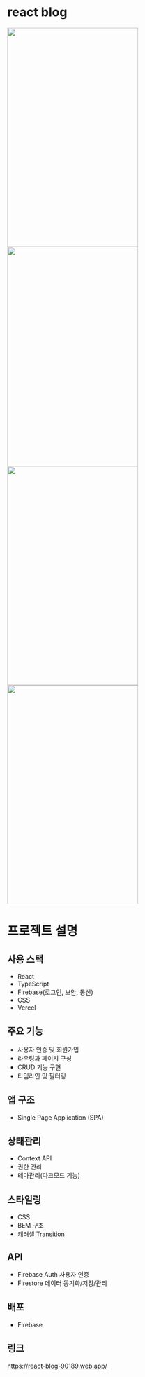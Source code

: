 # react blog

<img src="https://github.com/5meang9/react-blog-app/assets/130840916/2102f935-a7ef-45e9-9816-ac5dc2c9d252" width="300" height="500" />
<img src="https://github.com/5meang9/react-blog-app/assets/130840916/283b234b-3586-4816-97b9-a32c8fc5e0aa" width="300" height="500" />
<img src="https://github.com/5meang9/react-blog-app/assets/130840916/0394f50a-a891-4e36-b190-7bc33adc4a00" width="300" height="500" />
<img src="https://github.com/5meang9/react-blog-app/assets/130840916/b4c8a20f-19b5-452e-ba24-3118aa37c036" width="300" height="500" />

# 프로젝트 설명
## 사용 스택
- React
- TypeScript
- Firebase(로그인, 보안, 통신)
- CSS
- Vercel
## 주요 기능
- 사용자 인증 및 회원가입
- 라우팅과 페이지 구성
- CRUD 기능 구현
- 타임라인 및 필터링
## 앱 구조
- Single Page Application (SPA)
## 상태관리
- Context API
- 권한 관리
- 테마관리(다크모드 기능)
## 스타일링
- CSS
- BEM 구조
- 캐러셀 Transition
## API
- Firebase Auth 사용자 인증
- Firestore 데이터 동기화/저장/관리
## 배포
- Firebase
## 링크
https://react-blog-90189.web.app/
